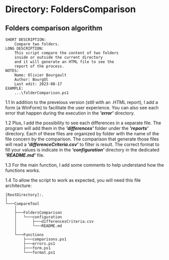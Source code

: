 
# Directory: FoldersComparison
## Folders comparison algorithm

    SHORT DESCRIPTION:
        Compare two folders.
    LONG DESCRIPTION:
        This script compare the content of two folders
        inside or outside the current directory
        and it will generate an HTML file to see the
        report of the process.
    NOTES:
        Name: Olivier Bourgault
        Author: BourgOl
        Last edit: 2023-08-17
    EXAMPLE:
        ...\folderComparison.ps1

1.1 In addition to the preveious version (still with an .HTML report), I add a form (a WinForm) to facilitate the user experience. You can also see each error that happen during the execution in the ***'error'*** directory.

1.2 Plus, I add the possibility to see each differences in a separate file. The program will add them in the ***'differences'*** folder under the ***'reports'*** directory. Each of these files are organized by folder with the name of the file concern by the comparison. The comparison that generate those files will read a ***'differenceCriteria.csv'*** to filter is result. The correct format to fill your values is indicate in the ***'configuration'*** directory in the dedicated ***'README.md'*** file.

1.3 For the main function, I add some comments to help understand how the functions works.

1.4 To allow the script to work as expected, you will need this file architecture:
```
[RootDirectory]:.
│
└───CompareTool
    │
    ├───FoldersComparison
    │   └───configuration
    │       ├───differencesCriteria.csv
    │       └───README.md
    │
    └───Functions
        ├───comparisons.ps1
        ├───errors.ps1
        ├───form.ps1
        └───format.ps1